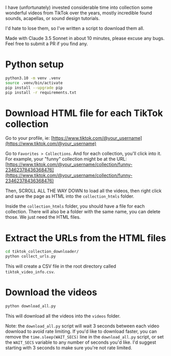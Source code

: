 I have (unfortunately) invested considerable time into collection some wonderful videos from TikTok over the years, mostly incredible found sounds, acapellas, or sound design tutorials. 

I'd hate to lose them, so I've written a script to download them all.

Made with Claude 3.5 Sonnet in about 10 minutes, please excuse any bugs. Feel free to submit a PR if you find any.

# Python setup

```bash
python3.10 -m venv .venv
source .venv/bin/activate
pip install --upgrade pip
pip install -r requirements.txt
```

# Download HTML file for each TikTok collection

Go to your profile, ie: [https://www.tiktok.com/@your_username](https://www.tiktok.com/@your_username)

Go to `Favorites > Collections`. And for each collection, you'll click into it. For example, your "funny" collection might be at the URL: [https://www.tiktok.com/@your_username/collection/funny-23462378436368476](https://www.tiktok.com/@your_username/collection/funny-23462378436368476)

Then, SCROLL ALL THE WAY DOWN to load all the videos, then right click and save the page as HTML into the `collection_htmls` folder.

Inside the `collection_htmls` folder, you should have a file for each collection. There will also be a folder with the same name, you can delete those. We just need the HTML files.

# Extract the URLs from the HTML files

```bash
cd tiktok_collection_downloader/
python collect_urls.py
```

This will create a CSV file in the root directory called `tiktok_video_info.csv`.

# Download the videos

```bash
python download_all.py
```

This will download all the videos into the `videos` folder.

Note: the `download_all.py` script will wait 3 seconds between each video download to avoid rate limiting. If you'd like to download faster, you can remove the `time.sleep(WAIT_SECS)` line in the `download_all.py` script, or set the `WAIT_SECS` variable to any number of seconds you'd like. I'd suggest starting with 3 seconds to make sure you're not rate limited.
